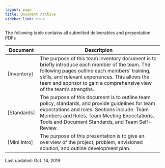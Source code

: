 ```yaml
---
layout: page
title: Document Archive
sidebar_link: true
---
```


The following table contains all submitted deliverables and presentation PDFs

|Document | Descritpion |
|---------|-------------|
|[Inventory] | The purpose of this team inventory document is to briefly introduce each member of the team.  The following pages outline each members’ training, skills, and relevant experiences.  This allows the team and sponsor to gain a comprehensive view of the team’s strengths. |
|[Standards]| The purpose of this document is to outline team policy, standards, and provide guidelines for team expectations and roles.  Sections include: Team Members and Roles, Team Meeting Expectations, Tools and Document Standards, and Team Self-Review.|
|[Mini Intro]| The purpose of this presentation is to give an overview of the project, problem, envisioned solution, and outline development plan.|

Last updated: Oct. 14, 2019
